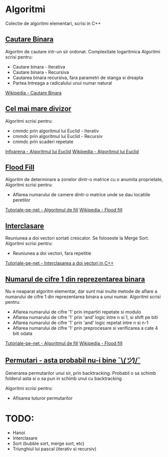 # Algoritmi
Colectie de algoritmi elementari, scrisi in C++

## [Cautare Binara](https://github.com/ExplodingInsanity/Algoritmi/tree/master/cautare%20binara)
Algoritm de cautare intr-un sir ordonat. Complexitate logaritmica
Algoritmi scrisi pentru:
* Cautare binara - Iterativa
* Cautare binara - Recursiva
* Cautarea binara recursiva, fara parametri de stanga si dreapta
* Partea Intreaga a radicalului unui numar natural

[Wikipedia - Cautare Binara](https://ro.wikipedia.org/wiki/C%C4%83utare_binar%C4%83)

## [Cel mai mare divizor](https://github.com/ExplodingInsanity/Algoritmi/tree/master/cmmdc)
Algoritmi scrisi pentru:
* cmmdc prin algoritmul lui Euclid - Iterativ
* cmmdc prin algoritmul lui Euclid - Recursiv
* cmmdc prin scaderi repetate
 
[Infoarena - Algoritmul lui Euclid](https://infoarena.ro/algoritmul-lui-euclid)
[Wikipedia - Algoritmul lui Euclid](https://ro.wikipedia.org/wiki/Algoritmul_lui_Euclid)

## [Flood Fill](https://github.com/ExplodingInsanity/Algoritmi/tree/master/flood%20fill)
Algoritm de determinare a zonelor dintr-o matrice cu o anumita proprietate,
Algoritmi scrisi pentru:
* Aflarea numarului de camere dintr-o matrice unde se dau locatiile peretilor

[Tutoriale-pe-net - Algoritmul de fill](https://tutoriale-pe.net/algoritmul-de-fill-de-umplere-in-c/)
[Wikipedia - Flood fill](https://en.wikipedia.org/wiki/Flood_fill)

## [Interclasare](https://github.com/ExplodingInsanity/Algoritmi/tree/master/interclasare)
Reuniunea a doi vectori sortati crescator. Se foloseste la Merge Sort.
Algoritmi scrisi pentru:
* Reuniunea a doi vectori, fara repetitie

[Tutoriale-pe-net - Interclasarea a doi vectori in C++](https://tutoriale-pe.net/interclasarea-a-doi-vectori-in-c/)

## [Numarul de cifre 1 din reprezentarea binara](https://github.com/ExplodingInsanity/Algoritmi/tree/master/flood%20fill)
Nu e neaparat algoritm elementar, dar sunt mai multe metode de aflare a numarului de cifre 1 din reprezentarea binara a unui numar.
Algoritmi scrisi pentru:
* Aflarea numarului de cifre '1' prin impartiri repetate si modulo
* Aflarea numarului de cifre '1' prin 'and' logic intre n si 1, si shift pe biti
* Aflarea numarului de cifre '1' prin 'and' logic repetat intre n si n-1
* Aflarea numarului de cifre '1' prin preprocesare si verificarea a cate 4 biti odata

[Tutoriale-pe-net - Algoritmul de fill](https://tutoriale-pe.net/algoritmul-de-fill-de-umplere-in-c/)
[Wikipedia - Flood fill](https://en.wikipedia.org/wiki/Flood_fill)

## [Permutari - asta probabil nu-i bine ¯\\_(ツ)_/¯](https://github.com/ExplodingInsanity/Algoritmi/tree/master/permutari)
Generarea permutarilor unui sir, prin backtracking. Probabil o sa schimb folderul asta si o sa pun in schimb unul cu backtracking 

Algoritmi scrisi pentru:
* Afisarea tuturor permutarilor

# TODO:
* Hanoi
* Interclasare
* Sort (bubble sort, merge sort, etc)
* Triunghiul lui pascal (iterativ si recursiv)